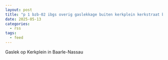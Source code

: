 ```yaml
---
layout: post
title: "p 1 bzb-02 ibgs overig gaslekkage buiten kerkplein kerkstraat baarle-nassau 203092 207641"
date: 2025-05-13
categories: 
  - rss
tags: 
  - feed
---
```


Gaslek op Kerkplein in Baarle-Nassau
